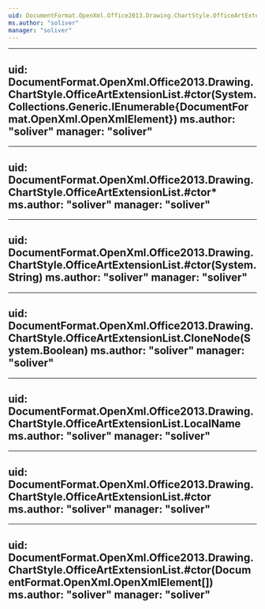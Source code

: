 ```yaml
---
uid: DocumentFormat.OpenXml.Office2013.Drawing.ChartStyle.OfficeArtExtensionList
ms.author: "soliver"
manager: "soliver"
---
```


---
uid: DocumentFormat.OpenXml.Office2013.Drawing.ChartStyle.OfficeArtExtensionList.#ctor(System.Collections.Generic.IEnumerable{DocumentFormat.OpenXml.OpenXmlElement})
ms.author: "soliver"
manager: "soliver"
---

---
uid: DocumentFormat.OpenXml.Office2013.Drawing.ChartStyle.OfficeArtExtensionList.#ctor*
ms.author: "soliver"
manager: "soliver"
---

---
uid: DocumentFormat.OpenXml.Office2013.Drawing.ChartStyle.OfficeArtExtensionList.#ctor(System.String)
ms.author: "soliver"
manager: "soliver"
---

---
uid: DocumentFormat.OpenXml.Office2013.Drawing.ChartStyle.OfficeArtExtensionList.CloneNode(System.Boolean)
ms.author: "soliver"
manager: "soliver"
---

---
uid: DocumentFormat.OpenXml.Office2013.Drawing.ChartStyle.OfficeArtExtensionList.LocalName
ms.author: "soliver"
manager: "soliver"
---

---
uid: DocumentFormat.OpenXml.Office2013.Drawing.ChartStyle.OfficeArtExtensionList.#ctor
ms.author: "soliver"
manager: "soliver"
---

---
uid: DocumentFormat.OpenXml.Office2013.Drawing.ChartStyle.OfficeArtExtensionList.#ctor(DocumentFormat.OpenXml.OpenXmlElement[])
ms.author: "soliver"
manager: "soliver"
---
